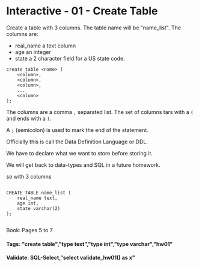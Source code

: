 



<style>
.pagebreak { page-break-before: always; }
.half { height: 200px; }
</style>








# Interactive - 01 - Create Table

Create a table with 3 columns.  The table name will be "name_list".
The columns are:

- real_name a text column
- age an integer
- state a 2 character field for a US state code.

```
create table <name> (
	<column>,	
	<column>,	
	<column>,	
	...
	<column>
);
```
The columns are a comma `,` separated list.   The set of
columns tars with a `(` and ends with a `)`.

A `;` (semicolon) is used to mark the end of the statement.

Officially this is call the Data Definition Language or DDL.

We have to declare what we want to store before storing it.

We will get back to data-types and SQL in a future homework.

so with 3 columns

```

CREATE TABLE name_list (
	real_name text,	
	age int,	
	state varchar(2)
);


```

Book: Pages 5 to 7




#### Tags: "create table","type text","type int","type varchar","hw01"

#### Validate: SQL-Select,"select validate_hw01() as x"

